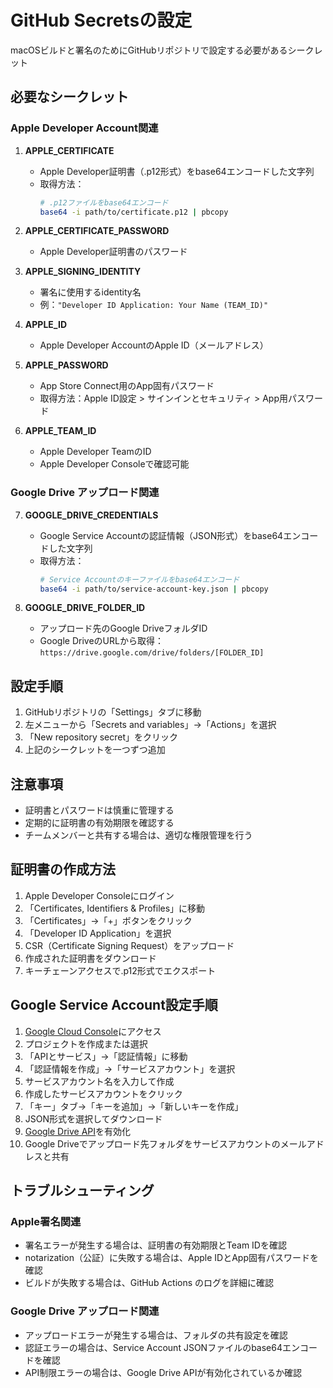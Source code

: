 # GitHub Secretsの設定

macOSビルドと署名のためにGitHubリポジトリで設定する必要があるシークレット

## 必要なシークレット

### Apple Developer Account関連

1. **APPLE_CERTIFICATE**
   - Apple Developer証明書（.p12形式）をbase64エンコードした文字列
   - 取得方法：
     ```bash
     # .p12ファイルをbase64エンコード
     base64 -i path/to/certificate.p12 | pbcopy
     ```

2. **APPLE_CERTIFICATE_PASSWORD**
   - Apple Developer証明書のパスワード

3. **APPLE_SIGNING_IDENTITY**
   - 署名に使用するidentity名
   - 例：`"Developer ID Application: Your Name (TEAM_ID)"`

4. **APPLE_ID**
   - Apple Developer AccountのApple ID（メールアドレス）

5. **APPLE_PASSWORD**
   - App Store Connect用のApp固有パスワード
   - 取得方法：Apple ID設定 > サインインとセキュリティ > App用パスワード

6. **APPLE_TEAM_ID**
   - Apple Developer TeamのID
   - Apple Developer Consoleで確認可能

### Google Drive アップロード関連

7. **GOOGLE_DRIVE_CREDENTIALS**
   - Google Service Accountの認証情報（JSON形式）をbase64エンコードした文字列
   - 取得方法：
     ```bash
     # Service Accountのキーファイルをbase64エンコード
     base64 -i path/to/service-account-key.json | pbcopy
     ```

8. **GOOGLE_DRIVE_FOLDER_ID**
   - アップロード先のGoogle DriveフォルダID
   - Google DriveのURLから取得：`https://drive.google.com/drive/folders/[FOLDER_ID]`

## 設定手順

1. GitHubリポジトリの「Settings」タブに移動
2. 左メニューから「Secrets and variables」→「Actions」を選択
3. 「New repository secret」をクリック
4. 上記のシークレットを一つずつ追加

## 注意事項

- 証明書とパスワードは慎重に管理する
- 定期的に証明書の有効期限を確認する
- チームメンバーと共有する場合は、適切な権限管理を行う

## 証明書の作成方法

1. Apple Developer Consoleにログイン
2. 「Certificates, Identifiers & Profiles」に移動
3. 「Certificates」→「+」ボタンをクリック
4. 「Developer ID Application」を選択
5. CSR（Certificate Signing Request）をアップロード
6. 作成された証明書をダウンロード
7. キーチェーンアクセスで.p12形式でエクスポート

## Google Service Account設定手順

1. [Google Cloud Console](https://console.cloud.google.com/)にアクセス
2. プロジェクトを作成または選択
3. 「APIとサービス」→「認証情報」に移動
4. 「認証情報を作成」→「サービスアカウント」を選択
5. サービスアカウント名を入力して作成
6. 作成したサービスアカウントをクリック
7. 「キー」タブ→「キーを追加」→「新しいキーを作成」
8. JSON形式を選択してダウンロード
9. [Google Drive API](https://console.developers.google.com/apis/api/drive.googleapis.com)を有効化
10. Google Driveでアップロード先フォルダをサービスアカウントのメールアドレスと共有

## トラブルシューティング

### Apple署名関連
- 署名エラーが発生する場合は、証明書の有効期限とTeam IDを確認
- notarization（公証）に失敗する場合は、Apple IDとApp固有パスワードを確認
- ビルドが失敗する場合は、GitHub Actions のログを詳細に確認

### Google Drive アップロード関連
- アップロードエラーが発生する場合は、フォルダの共有設定を確認
- 認証エラーの場合は、Service Account JSONファイルのbase64エンコードを確認
- API制限エラーの場合は、Google Drive APIが有効化されているか確認
